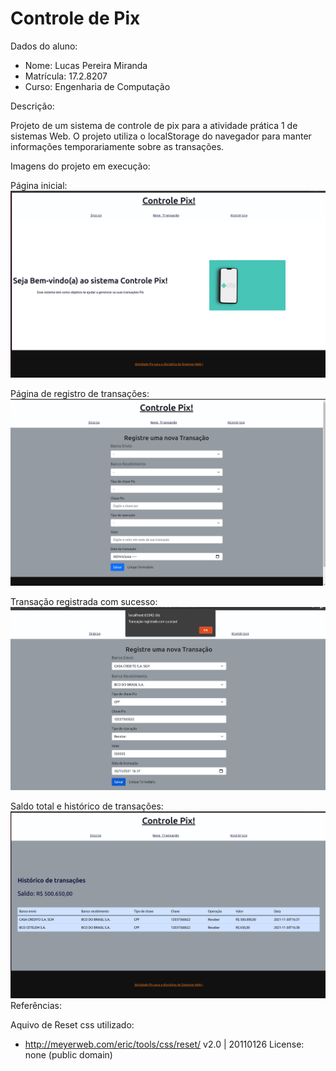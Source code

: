 # Controle de Pix

Dados do aluno:
* Nome: Lucas Pereira Miranda
* Matrícula: 17.2.8207
* Curso: Engenharia de Computação

Descrição:

Projeto de um sistema de controle de pix para a atividade prática 1 de sistemas Web.
O projeto utiliza o localStorage do navegador para manter informações temporariamente sobre as transações.



Imagens do projeto em execução:

Página inicial:
![alt text](.github/welcome.png)

Página de registro de transações:
![alt text](.github/register.png)

Transação registrada com sucesso:
![alt text](.github/success.png)

Saldo total e histórico de transações:
![alt text](.github/table.png)
Referências:

Aquivo de Reset css utilizado:

- http://meyerweb.com/eric/tools/css/reset/ 
v2.0 | 20110126
License: none (public domain)
